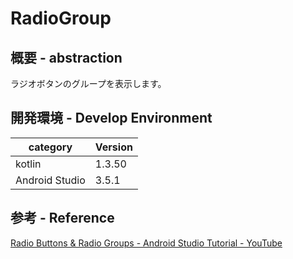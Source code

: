 # RadioGroup

## 概要 - abstraction

ラジオボタンのグループを表示します。

## 開発環境 - Develop Environment

|category | Version|
|---|---|
| kotlin | 1.3.50 |
| Android Studio | 3.5.1 |

## 参考 - Reference

[Radio Buttons & Radio Groups - Android Studio Tutorial - YouTube](https://www.youtube.com/watch?v=fwSJ1OkK304)